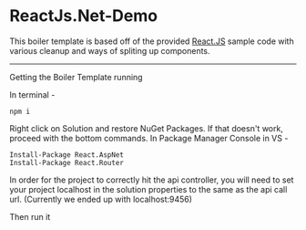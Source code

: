 # ReactJs.Net-Demo
This boiler template is based off of the provided [React.JS](https://github.com/reactjs/React.NET/tree/master/src/React.Sample.Webpack.CoreMvc) sample code with various cleanup and ways of spliting up components.
***

Getting the Boiler Template running

In terminal -
```
npm i
```
Right click on Solution and restore NuGet Packages. If that doesn't work, proceed with the bottom commands.
In Package Manager Console in VS -
```
Install-Package React.AspNet
Install-Package React.Router
```

In order for the project to correctly hit the api controller, you will need to set your project localhost in the solution properties to the same as the api call url. (Currently we ended up with localhost:9456)

Then run it
